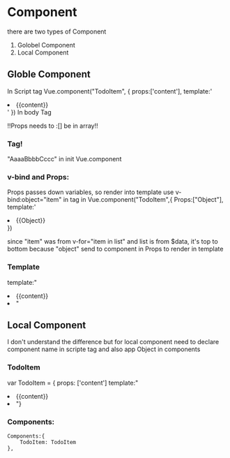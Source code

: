 # Component 
there are two types of Component
1. Golobel Component
2. Local Component

## Globle Component
In Script tag
    Vue.component("TodoItem", {
        props:['content'],
        template:'<li>{{content}}</li>'
    })
In body Tag
<todo-item><todo-item>

!!Props needs to :[] be in array!!
### Tag!
"AaaaBbbbCccc" in init Vue.component
<aaaa-bbbb-cccc> 

### v-bind and Props:
Props passes down variables, so render into template
use v-bind:object="item" in tag
<todo-item v-bind:object="item"><todo-item>
in Vue.component("TodoItem",{
        Props:["Object"],
        template:'<li>{{Object}}</li>})

since "item" was from v-for="item in list" and list is from $data, 
it's top to bottom because "object" send to component in Props to render in template
### Template
template:"<li>{{content}}<li>"

## Local Component
I don't understand the difference
but for local component need to declare component name in scripte tag and also app Object in components

### TodoItem 
var TodoItem = {
    props: ['content']
    template:"<li>{{content}}<li>"}

### Components:
    Components:{
        TodoItem: TodoItem
    },






